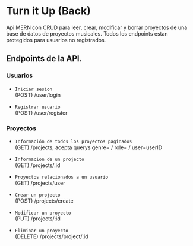 # Turn it Up (Back)

Api MERN con CRUD para leer, crear, modificar y borrar proyectos de una base de datos de proyectos musicales. Todos los endpoints estan protegidos para usuarios no registrados.

## Endpoints de la API.

### Usuarios

- `Iniciar sesion`  
  (POST) /user/login

- `Registrar usuario`  
  (POST) /user/register

### Proyectos

- `Información de todos los proyectos paginados`  
  (GET) /projects, acepta querys genre= / role= / user=userID

- `Informacion de un projecto`  
  (GET) /projects/:id

- `Proyectos relacionados a un usuario`  
  (GET) /projects/user

- `Crear un projecto`  
  (POST) /projects/create

- `Modificar un proyecto`  
  (PUT) /projects/:id

- `Eliminar un proyecto`  
  (DELETE) /projects/project/:id
